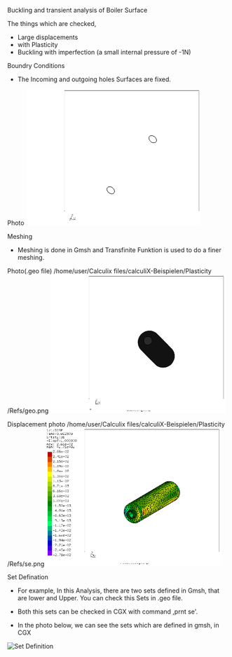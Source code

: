 Buckling and transient analysis of Boiler Surface

The things which are checked,
* Large displacements
* with Plasticity
* Buckling with imperfection (a small internal pressure of -1N)

Boundry Conditions
* The Incoming and outgoing holes Surfaces are fixed.

Photo
<img src="Refs/sets.png" width="400" title="Sets for boundary application">

Meshing
* Meshing is done in Gmsh and Transfinite Funktion is used to do a finer meshing.

Photo(.geo file)
/home/user/Calculix files/calculiX-Beispielen/Plasticity /Refs/geo.png
<img src="Refs/geo.png" width="400" title=".geo file">

Displacement photo
/home/user/Calculix files/calculiX-Beispielen/Plasticity /Refs/se.png
<img src="Refs/se.png" width="400" title="Displacement">

Set Defination
* For example, In this Analysis, there are two sets defined in Gmsh, that are lower and Upper. You can check this Sets in .geo file.
* Both this sets can be checked in CGX with command ,prnt se'.

* In the photo below, we can see the sets which are defined in gmsh, in CGX
<img src="Sets-Plasticity.png" width="400" title="Set Definition">

